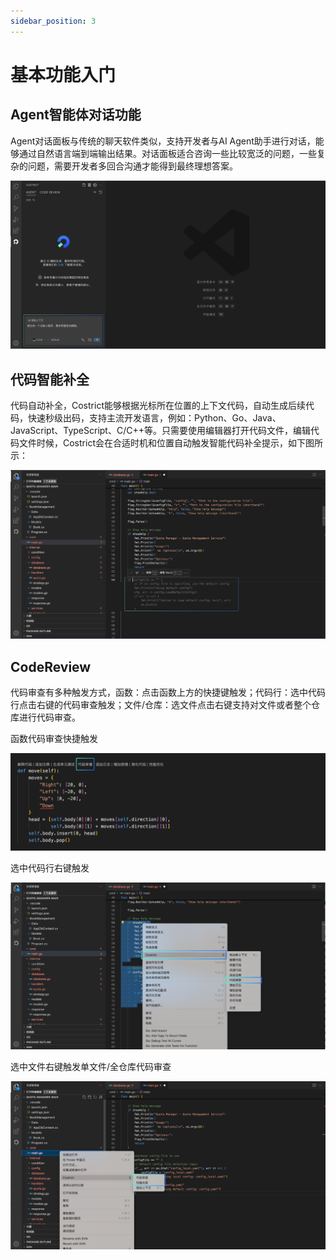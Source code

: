 ```yaml
---
sidebar_position: 3
---
```


# 基本功能入门

## Agent智能体对话功能

Agent对话面板与传统的聊天软件类似，支持开发者与AI Agent助手进行对话，能够通过自然语言端到端输出结果。对话面板适合咨询一些比较宽泛的问题，一些复杂的问题，需要开发者多回合沟通才能得到最终理想答案。

![alt text](img/7.png)

## 代码智能补全

代码自动补全，Costrict能够根据光标所在位置的上下文代码，自动生成后续代码，快速秒级出码，支持主流开发语言，例如：Python、Go、Java、JavaScript、TypeScript、C/C++等。只需要使用编辑器打开代码文件，编辑代码文件时候，Costrict会在合适时机和位置自动触发智能代码补全提示，如下图所示：

![alt text](img/8.png)

## CodeReview

代码审查有多种触发方式，函数：点击函数上方的快捷键触发；代码行：选中代码行点击右键的代码审查触发；文件/仓库：选文件点击右键支持对文件或者整个仓库进行代码审查。

函数代码审查快捷触发

![alt text](img/9.png)

选中代码行右键触发

![alt text](img/10.png)

选中文件右键触发单文件/全仓库代码审查

![alt text](img/11.png)
